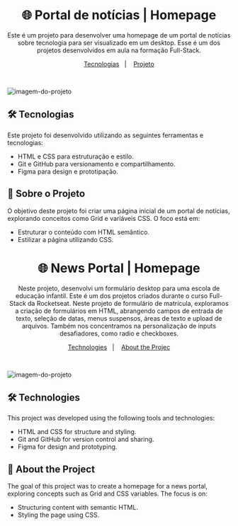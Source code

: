 <h1 align="center"> 🌐 Portal de notícias | Homepage </h1>

<p align="center">
Este é um projeto para desenvolver uma homepage de um portal de notícias sobre tecnologia para ser visualizado em um desktop. Esse é um dos projetos desenvolvidos em aula na formação Full-Stack. <br/>
</p>

<p align="center">
  <a href="#-tecnologias">Tecnologias</a>&nbsp;&nbsp;&nbsp;|&nbsp;&nbsp;&nbsp;
  <a href="#-projeto">Projeto</a>
</p>

<br>

![imagem-do-projeto](https://raw.githubusercontent.com/ruhancmendes/Projeto-Formulario-de-matricula/refs/heads/main/thumbnail/thumbnail.png)

## 🛠️ Tecnologias

Este projeto foi desenvolvido utilizando as seguintes ferramentas e tecnologias:

- HTML e CSS para estruturação e estilo.
- Git e GitHub para versionamento e compartilhamento.
- Figma para design e prototipação.

## 📄 Sobre o Projeto
O objetivo deste projeto foi criar uma página inicial de um portal de notícias, explorando conceitos como Grid e variáveis CSS. O foco está em:

- Estruturar o conteúdo com HTML semântico.
- Estilizar a página utilizando CSS.


<h1 align="center"> 🌐 News Portal | Homepage  </h1>

<p align="center">
Neste projeto, desenvolvi um formulário desktop para uma escola de educação infantil. Este é um dos projetos criados durante o curso Full-Stack da Rocketseat. Neste projeto de formulário de matrícula, exploramos a criação de formulários em HTML, abrangendo campos de entrada de texto, seleção de datas, menus suspensos, áreas de texto e upload de arquivos. Também nos concentramos na personalização de inputs desafiadores, como radio e checkboxes. <br/>
</p>

<p align="center">
  <a href="#-Technologies">Technologies</a>&nbsp;&nbsp;&nbsp;|&nbsp;&nbsp;&nbsp;
  <a href="#-Project">About the Projec</a>
</p>

<br>

![imagem-do-projeto](https://raw.githubusercontent.com/ruhancmendes/Projeto-Formulario-de-matricula/refs/heads/main/thumbnail/thumbnail.png)

## 🛠️ Technologies

This project was developed using the following tools and technologies:

- HTML and CSS for structure and styling.
- Git and GitHub for version control and sharing.
- Figma for design and prototyping.

## 📄 About the Project
The goal of this project was to create a homepage for a news portal, exploring concepts such as Grid and CSS variables. The focus is on:

- Structuring content with semantic HTML.
- Styling the page using CSS.
